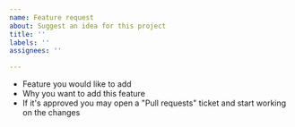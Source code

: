```yaml
---
name: Feature request
about: Suggest an idea for this project
title: ''
labels: ''
assignees: ''

---
```


- Feature you would like to add
- Why you want to add this feature
- If it's approved you may open a "Pull requests" ticket and start working on the changes
